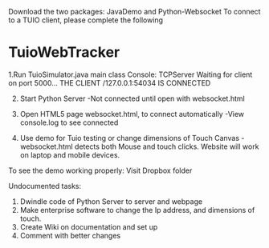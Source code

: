 Download the two packages: JavaDemo and Python-Websocket
To connect to a TUIO client, please complete the following

# TuioWebTracker


1.Run TuioSimulator.java main class
  Console: TCPServer Waiting for client on port 5000...
          THE CLIENT /127.0.0.1:54034 IS CONNECTED 

2. Start Python Server
  -Not connected until open with websocket.html

3. Open HTML5 page websocket.html, to connect automatically
  -View console.log to see connected
  
4. Use demo for Tuio testing or change dimensions of Touch Canvas
    -websocket.html detects both Mouse and touch clicks. Website will work on laptop and mobile devices.
    
    
To see the demo working properly: Visit Dropbox folder


Undocumented tasks:
1. Dwindle code of Python Server to server and webpage
2. Make enterprise software to change the Ip address, and dimensions of touch.
3. Create Wiki on documentation and set up
4. Comment with better changes

